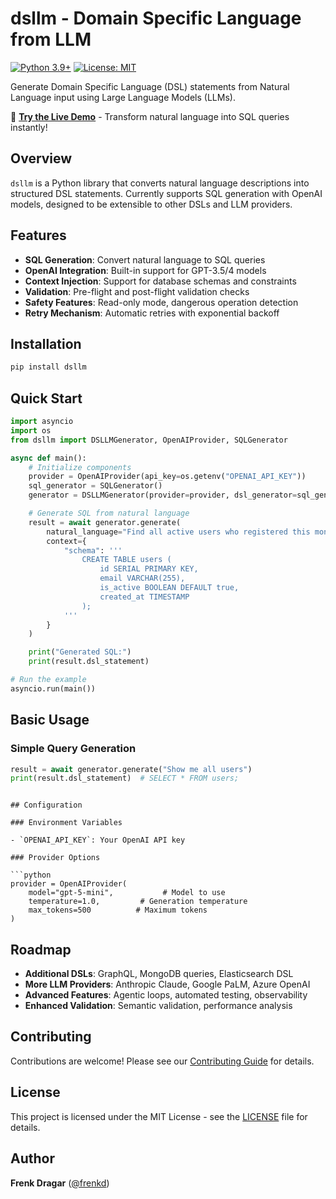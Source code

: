 # dsllm - Domain Specific Language from LLM

[![Python 3.9+](https://img.shields.io/badge/python-3.9+-blue.svg)](https://www.python.org/downloads/)
[![License: MIT](https://img.shields.io/badge/License-MIT-yellow.svg)](https://opensource.org/licenses/MIT)

Generate Domain Specific Language (DSL) statements from Natural Language input using Large Language Models (LLMs).

🚀 **[Try the Live Demo](https://dsllm-demo.vercel.app/)** - Transform natural language into SQL queries instantly!

## Overview

`dsllm` is a Python library that converts natural language descriptions into structured DSL statements. Currently supports SQL generation with OpenAI models, designed to be extensible to other DSLs and LLM providers.

## Features

- **SQL Generation**: Convert natural language to SQL queries
- **OpenAI Integration**: Built-in support for GPT-3.5/4 models
- **Context Injection**: Support for database schemas and constraints
- **Validation**: Pre-flight and post-flight validation checks
- **Safety Features**: Read-only mode, dangerous operation detection
- **Retry Mechanism**: Automatic retries with exponential backoff

## Installation

```bash
pip install dsllm
```

## Quick Start

```python
import asyncio
import os
from dsllm import DSLLMGenerator, OpenAIProvider, SQLGenerator

async def main():
    # Initialize components
    provider = OpenAIProvider(api_key=os.getenv("OPENAI_API_KEY"))
    sql_generator = SQLGenerator()
    generator = DSLLMGenerator(provider=provider, dsl_generator=sql_generator)

    # Generate SQL from natural language
    result = await generator.generate(
        natural_language="Find all active users who registered this month",
        context={
            "schema": '''
                CREATE TABLE users (
                    id SERIAL PRIMARY KEY,
                    email VARCHAR(255),
                    is_active BOOLEAN DEFAULT true,
                    created_at TIMESTAMP
                );
            '''
        }
    )

    print("Generated SQL:")
    print(result.dsl_statement)

# Run the example
asyncio.run(main())
```

## Basic Usage

### Simple Query Generation

```python
result = await generator.generate("Show me all users")
print(result.dsl_statement)  # SELECT * FROM users;
```
```

## Configuration

### Environment Variables

- `OPENAI_API_KEY`: Your OpenAI API key

### Provider Options

```python
provider = OpenAIProvider(
    model="gpt-5-mini",           # Model to use
    temperature=1.0,         # Generation temperature
    max_tokens=500          # Maximum tokens
)
```

## Roadmap

- **Additional DSLs**: GraphQL, MongoDB queries, Elasticsearch DSL
- **More LLM Providers**: Anthropic Claude, Google PaLM, Azure OpenAI
- **Advanced Features**: Agentic loops, automated testing, observability
- **Enhanced Validation**: Semantic validation, performance analysis

## Contributing

Contributions are welcome! Please see our [Contributing Guide](CONTRIBUTING.md) for details.

## License

This project is licensed under the MIT License - see the [LICENSE](LICENSE) file for details.

## Author

**Frenk Dragar** ([@frenkd](https://github.com/frenkd))
